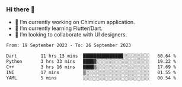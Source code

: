 ### Hi there 👋

<!--
**devcat37/devcat37** is a ✨ _special_ ✨ repository because its `README.md` (this file) appears on your GitHub profile.-->


- 🔭 I’m currently working on Chimicum application.
- 🌱 I’m currently learning Flutter/Dart.
- 👯 I’m looking to collaborate with UI designers.
<!-- - 🤔 I’m looking for help with ... -->

<!--START_SECTION:waka-->

```txt
From: 19 September 2023 - To: 26 September 2023

Dart         11 hrs 13 mins  ███████████████░░░░░░░░░░   60.64 %
Python       3 hrs 33 mins   ████▓░░░░░░░░░░░░░░░░░░░░   19.22 %
C++          3 hrs 16 mins   ████▒░░░░░░░░░░░░░░░░░░░░   17.69 %
INI          17 mins         ▒░░░░░░░░░░░░░░░░░░░░░░░░   01.55 %
YAML         5 mins          ░░░░░░░░░░░░░░░░░░░░░░░░░   00.54 %
```

<!--END_SECTION:waka-->

